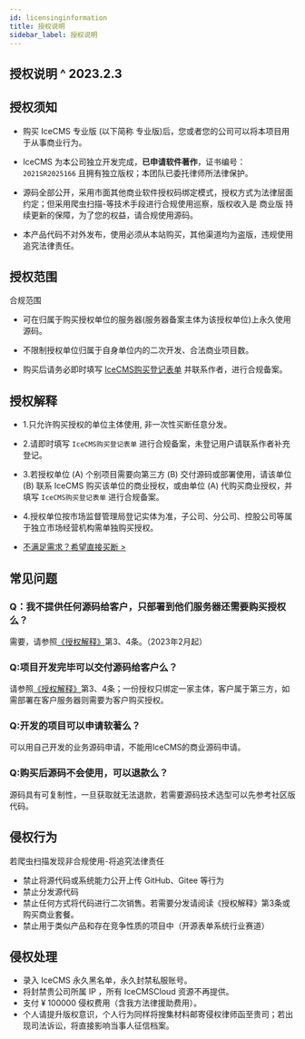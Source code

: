 ```yaml
---
id: licensinginformation
title: 授权说明
sidebar_label: 授权说明
---
```


## 授权说明 ^ 2023.2.3

## 授权须知

+   购买 IceCMS 专业版 (以下简称 专业版)后，您或者您的公司可以将本项目用于从事商业行为。
    
+   IceCMS 为本公司独立开发完成，**已申请软件著作**，证书编号：`2021SR2025166` 且拥有独立版权；本团队已委托律师所法律保护。
    
+   源码全部公开，采用市面其他商业软件授权码绑定模式，授权方式为法律层面约定；但采用爬虫扫描-等技术手段进行合规使用巡察，版权收入是 商业版 持续更新的保障，为了您的权益，请合规使用源码。
    
+   本产品代码不对外发布，使用必须从本站购买，其他渠道均为盗版，违规使用追究法律责任。
    

## 授权范围

合规范围

+   可在归属于购买授权单位的服务器(服务器备案主体为该授权单位)上永久使用源码。
    
+   不限制授权单位归属于自身单位内的二次开发、合法商业项目数。
    
+   购买后请务必即时填写 [IceCMS购买登记表单](https://pro.tduckcloud.com/s/14af54f03ddd4080988307834a024787) 并联系作者，进行合规备案。
    

## 授权解释

+   1.只允许购买授权的单位主体使用, 非一次性买断任意分发。
    
+   2.请即时填写 `IceCMS购买登记表单` 进行合规备案，未登记用户请联系作者补充登记。
    
+   3.若授权单位 (A) 个别项目需要向第三方 (B) 交付源码或部署使用，请该单位 (B) 联系 IceCMS 购买该单位的商业授权，或由单位 (A) 代购买商业授权，并填写 `IceCMS购买登记表单` 进行合规备案。
    
+   4.授权单位按市场监督管理局登记实体为准，子公司、分公司、控股公司等属于独立市场经营机构需单独购买授权。
    

+   [不满足需求？希望直接买断 >](https://pro.tduckcloud.com/s/fbalcjxK)

## 常见问题

### Q：我不提供任何源码给客户，只部署到他们服务器还需要购买授权么？

需要，请参照[《授权解释》](https://doc.tduckcloud.com/buyPro/authorize.html#%E6%8E%88%E6%9D%83%E8%A7%A3%E9%87%8A)第3、4条。（2023年2月起）

### Q:项目开发完毕可以交付源码给客户么？

请参照[《授权解释》](https://doc.tduckcloud.com/buyPro/authorize.html#%E6%8E%88%E6%9D%83%E8%A7%A3%E9%87%8A)第3、4条；一份授权只绑定一家主体，客户属于第三方，如需部署在客户服务器则需要为客户购买授权。

### Q:开发的项目可以申请软著么？

可以用自己开发的业务源码申请，不能用IceCMS的商业源码申请。

### Q:购买后源码不会使用，可以退款么？

源码具有可复制性，一旦获取就无法退款，若需要源码技术选型可以先参考社区版代码。

## 侵权行为

若爬虫扫描发现非合规使用-将追究法律责任

+   禁止将源代码或系统能力公开上传 GitHub、Gitee 等行为
+   禁止分发源代码
+   禁止任何方式将代码进行二次销售。若需要分发请阅读《授权解释》第3条或购买商业套餐。
+   禁止用于类似产品和存在竞争性质的项目中（开源表单系统行业赛道）

## 侵权处理

+   录入 IceCMS 永久黑名单，永久封禁私服账号。
+   将封禁贵公司所属 IP ，所有 IceCMSCloud 资源不再提供。
+   支付 ¥ 100000 侵权费用（含我方法律援助费用）。
+   个人请提升版权意识，个人行为同样将搜集材料邮寄侵权律师函至贵司；若出现司法诉讼，将直接影响当事人征信档案。